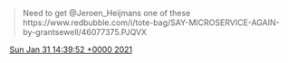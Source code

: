 > Need to get ⁦@Jeroen\_Heijmans⁩ one of these https://www\.redbubble\.com/i/tote\-bag/SAY\-MICROSERVICE\-AGAIN\-by\-grantsewell/46077375\.PJQVX

<img src="../../media/tweet.ico" width="12" /> [Sun Jan 31 14:39:52 +0000 2021](https://twitter.com/DromerDenker/status/1355888534020894720)